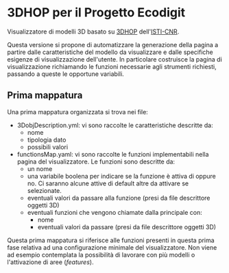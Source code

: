 # 3DHOP per il Progetto Ecodigit

Visualizzatore di modelli 3D basato su [3DHOP](http://vcg.isti.cnr.it/3dhop/) dell'[ISTI-CNR](https://www.isti.cnr.it/).

Questa versione si propone di automatizzare la generazione della pagina a partire dalle caratteristiche del modello da visualizzare e dalle specifiche esigenze di visualizzazione dell'utente. In particolare costruisce la pagina di visualizzazione richiamando le funzioni necessarie agli strumenti richiesti, passando a queste le opportune variabili.

## Prima mappatura 
Una prima mappatura organizzata si trova nei file:
* 3DobjDescription.yml: vi sono raccolte le caratteristiche descritte da:
    * nome
    * tipologia dato
    * possibili valori
* functionsMap.yaml: vi sono raccolte le funzioni implementabili nella pagina del visualizzatore. Le funzioni sono descritte da:
    * un nome
    * una variabile boolena per indicare se la funzione è attiva di oppure no. Ci saranno alcune attive di default altre da attivare se selezionate.
    * eventuali valori da passare alla funzione (presi da file descrittore oggetti 3D)
    * eventuali funzioni che vengono chiamate dalla principale con:
        * nome
        * eventuali valori da passare (presi da file descrittore oggetti 3D)

Questa prima mappatura si riferisce alle funzioni presenti in questa prima fase relativa ad una configurazione minimale del visualizzatore. Non viene ad esempio contemplata la possibilità di lavorare con più modelli o l'attivazione di aree (*features*).